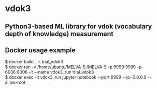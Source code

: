 # vdok3
## Python3-based ML library for vdok (vocabulary depth of knowledge) measurement

## Docker usage example
$ docker build . -t trial_vdok3 <br>
$ docker run -v /home/ubuntu/MELVA-S:/MELVA-S -p 9999:9999 -p 6006:6006 -it --name vdok3_run trial_vdok3 <br>
$ docker exec -it vdok3_run jupyter notebook --port 9999 --ip=0.0.0.0 --allow-root <br>
